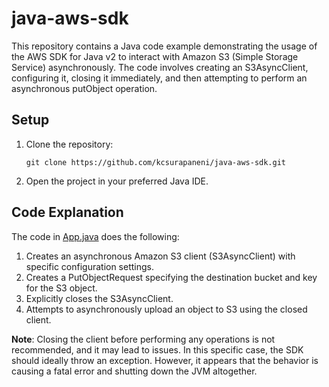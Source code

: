 # java-aws-sdk
This repository contains a Java code example demonstrating the usage of the AWS SDK for Java v2 to interact with Amazon S3 (Simple Storage Service) asynchronously. The code involves creating an S3AsyncClient, configuring it, closing it immediately, and then attempting to perform an asynchronous putObject operation.


## Setup
1. Clone the repository:

   ```
   git clone https://github.com/kcsurapaneni/java-aws-sdk.git
   ```
2. Open the project in your preferred Java IDE.


## Code Explanation
The code in [App.java](src/main/java/com/learn/App.java) does the following:

1. Creates an asynchronous Amazon S3 client (S3AsyncClient) with specific configuration settings.
2. Creates a PutObjectRequest specifying the destination bucket and key for the S3 object.
3. Explicitly closes the S3AsyncClient.
4. Attempts to asynchronously upload an object to S3 using the closed client.

**Note**: Closing the client before performing any operations is not recommended, and it may lead to issues. In this specific case, the SDK should ideally throw an exception. However, it appears that the behavior is causing a fatal error and shutting down the JVM altogether.